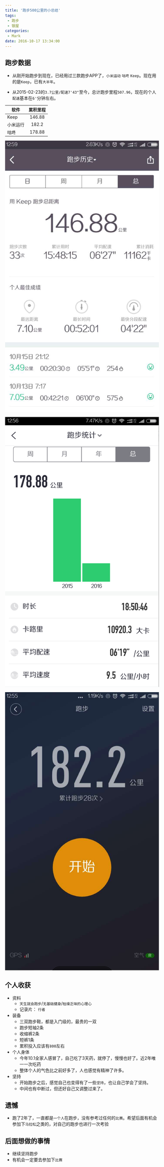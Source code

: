 ```yaml
---
title: '跑步500公里的小总结'
tags:
 - 跑步
 - 银屋
categories:
 - Mark
date: 2016-10-17 13:34:00
---
```


## 跑步数据

- 从刚开始跑步到现在，已经用过三款跑步APP了，`小米运动` `咕咚` `Keep`。现在用的是`Keep`，已有`大半年`。

- 从2015-02-23的`3.7公里/配速7'43"`至今，总计跑步里程`507.96`，现在的个人`配速`基本在`6'`分钟左右。

<!--more-->

|软件|累积里程|
|---|:---:|
|Keep| 146.88|
|小米运行|182.2|
|咕咚|178.88|

![Keep](/img/Running/Keep.png)

![咕咚](/img/Running/Gudong.png)

![小米运动](/img/Running/Xiaomi.png)

## 个人收获

- 资料
  - `天生就会跑步`/`无基础健身`/`枯燥乏味的心理心`
  - 记录片： `行者`
- 装备
  - 三双跑步鞋，都是入门级的，最贵的一双
  - 跑步短袖2条
  - 收缩裤2条
  - 短裤1条
  - 累积投入应该有`800`左右
- 个人身体
  - 今年10.1全家人感冒了，自己吃了3天药，就停了，慢慢也好了。近2年唯一一次吃药
  - 整体个人的气色比之前好多了，人也感觉有精神了许多。
- 坚持
  - 开始跑步之后，感觉自己也变得有了一些`坚持`，也让自己学会了坚持。
  - 中间也有中断过，但还好自己又调整过来了。

## 遗憾

- 跑了2年了，一直都是`一个人`在跑步，没有参考过任何的`比赛`。希望后面有机会参加下`马拉松`之类的，对自己的跑步也进行一次考验


## 后面想做的事情

- 继续坚持跑步
- 有机会一定要去参加下`比赛`
